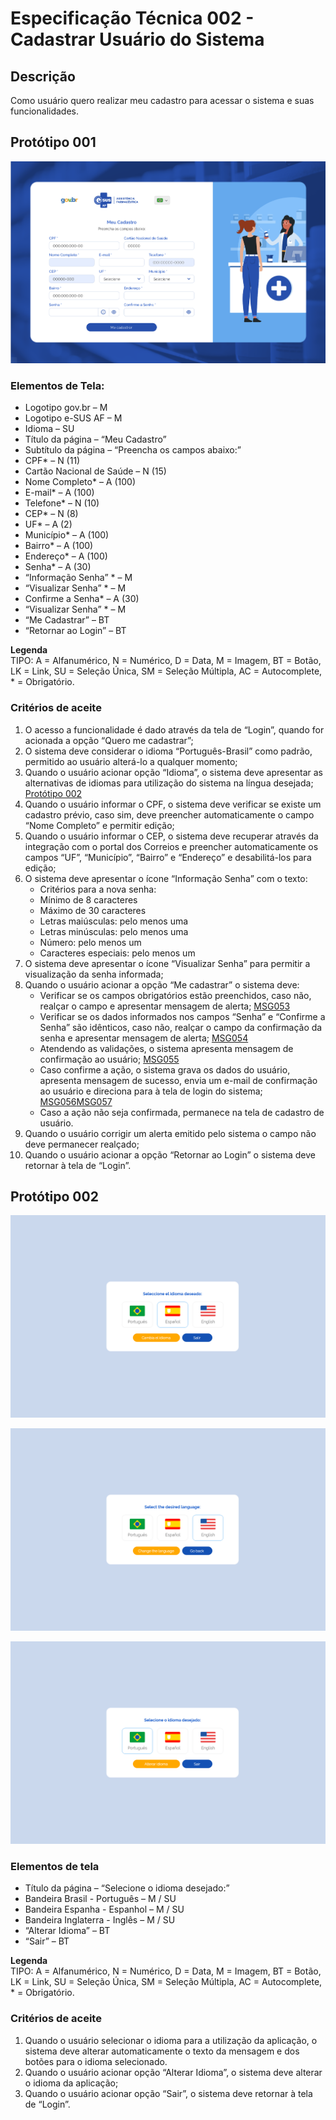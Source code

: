 # Especificação Técnica 002 - Cadastrar Usuário do Sistema

## Descrição
Como usuário quero realizar meu cadastro para acessar o sistema e suas funcionalidades.

## Protótipo 001
![Tela de cadastro](../imagens/ete-002-prot-001.png)

### Elementos de Tela:
* Logotipo gov.br – M 
* Logotipo e-SUS AF – M 
* Idioma – SU 
* Título da página – “Meu Cadastro” 
* Subtítulo da página – “Preencha os campos abaixo:” 
* CPF* – N (11) 
* Cartão Nacional de Saúde – N (15) 
* Nome Completo* – A (100) 
* E-mail* – A (100) 
* Telefone* – N (10) 
* CEP* – N (8) 
* UF* – A (2) 
* Município* – A (100) 
* Bairro* – A (100) 
* Endereço* – A (100) 
* Senha* – A (30) 
* “Informação Senha” * – M  
* “Visualizar Senha” * – M 
* Confirme a Senha* – A (30) 
* “Visualizar Senha” * – M 
* “Me Cadastrar” – BT 
* “Retornar ao Login” – BT  

**Legenda**  
TIPO: A = Alfanumérico, N = Numérico, D = Data, M = Imagem, BT = Botão, LK = Link, SU = Seleção Única, SM = Seleção Múltipla, AC = Autocomplete, * = Obrigatório. 

### Critérios de aceite 
1. O acesso a funcionalidade é dado através da tela de “Login”, quando for acionada a opção “Quero me cadastrar”; 
2. O sistema deve considerar o idioma “Português-Brasil” como padrão, permitido ao usuário alterá-lo a qualquer momento; 
3. Quando o usuário acionar opção “Idioma”, o sistema deve apresentar as alternativas de idiomas para utilização do sistema na língua desejada; [Protótipo 002](ETE002.md#prototipo-002) 
4. Quando o usuário informar o CPF, o sistema deve verificar se existe um cadastro prévio, caso sim, deve preencher automaticamente o campo “Nome Completo” e permitir edição; 
5. Quando o usuário informar o CEP, o sistema deve recuperar através da integração com o portal dos Correios e preencher automaticamente os campos “UF”, “Município”, “Bairro” e “Endereço” e desabilitá-los para edição; 
6. O sistema deve apresentar o ícone “Informação Senha” com o texto: 
      * Critérios para a nova senha: 
      * Mínimo de 8 caracteres 
      * Máximo de 30 caracteres 
      * Letras maiúsculas: pelo menos uma 
      * Letras minúsculas: pelo menos uma 
      * Número: pelo menos um 
      * Caracteres especiais: pelo menos um 
7. O sistema deve apresentar o ícone “Visualizar Senha” para permitir a visualização da senha informada; 
8. Quando o usuário acionar a opção “Me cadastrar” o sistema deve: 
      * Verificar se os campos obrigatórios estão preenchidos, caso não, realçar o campo e apresentar mensagem de alerta; [MSG053](DocumentoDeMensagensv2.md#msg053)
      * Verificar se os dados informados nos campos “Senha” e “Confirme a Senha” são idênticos, caso não, realçar o campo da confirmação da senha e apresentar mensagem de alerta; [MSG054](DocumentoDeMensagensv2.md#msg054)
      * Atendendo as validações, o sistema apresenta mensagem de confirmação ao usuário; [MSG055](DocumentoDeMensagensv2.md#msg055)
      * Caso confirme a ação, o sistema grava os dados do usuário, apresenta mensagem de sucesso, envia um e-mail de confirmação ao usuário e direciona para à tela de login do sistema; [MSG056](DocumentoDeMensagensv2.md#msg056)[MSG057](DocumentoDeMensagensv2.md#msg057)
      * Caso a ação não seja confirmada, permanece na tela de cadastro de usuário.  
9. Quando o usuário corrigir um alerta emitido pelo sistema o campo não deve permanecer realçado; 
10. Quando o usuário acionar a opção “Retornar ao Login” o sistema deve retornar à tela de “Login”. 

## Protótipo 002
![espanhol](../imagens/ete-001-prot-002-espanhol.png)

![ingles](../imagens/ete-001-prot-002-ingles.png)

![portugues](../imagens/ete-001-prot-002-portugues.png)

### Elementos de tela
* Título da página – “Selecione o idioma desejado:” 
* Bandeira Brasil - Português – M / SU 
* Bandeira Espanha - Espanhol – M / SU 
* Bandeira Inglaterra - Inglês – M / SU 
* “Alterar Idioma” – BT 
* “Sair” – BT  

**Legenda**  
TIPO: A = Alfanumérico, N = Numérico, D = Data, M = Imagem, BT = Botão, LK = Link, SU = Seleção Única, SM = Seleção Múltipla, AC = Autocomplete, * = Obrigatório. 

### Critérios de aceite
1. Quando o usuário selecionar o idioma para a utilização da aplicação, o sistema deve alterar automaticamente o texto da mensagem e dos botões para o idioma selecionado. 
2. Quando o usuário acionar opção “Alterar Idioma”, o sistema deve alterar o idioma da aplicação; 
3. Quando o usuário acionar opção “Sair”, o sistema deve retornar à tela de “Login”. 
